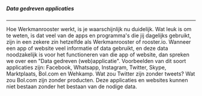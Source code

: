 ##### Data gedreven applicaties
---
Hoe Werkmanrooster werkt, is je waarschijnlijk nu duidelijk. Wat leuk is om te weten, is dat veel van de apps en programma's die jij dagelijks gebruikt, zijn in een zekere zin hetzelfde als Werkmanrooster of rooster.io. Wanneer een app of website veel informatie of data gebruikt, en deze data noodzakelijk is voor het functioneren van die app of website, dan spreken we over een "Data gedreven (web)applicatie". Voorbeelden van dit soort applicaties zijn: Facebook, Whatsapp, Instagram, Twitter, Skype, Marktplaats, Bol.com en Wehkamp. Wat zou Twitter zijn zonder tweets? Wat zou Bol.com zijn zonder producten. Deze applicaties en websites kunnen niet bestaan zonder het bestaan van de nodige data.

